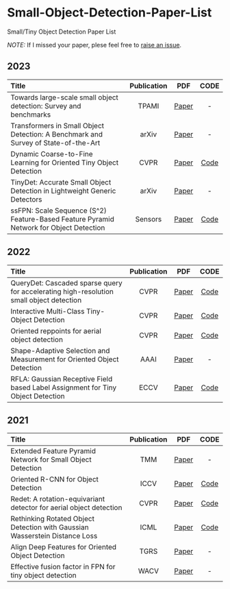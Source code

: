 # Small-Object-Detection-Paper-List
Small/Tiny Object Detection Paper List

*NOTE:* If I missed your paper, plese feel free to [raise an issue](https://github.com/zhiweichen0012/Small-Object-Detectionn-Paper-List/issues).

## 2023

| Title                                                                       | Publication |                                                                               PDF                                                                                |                                                     CODE                                                     |
| :-------------------------------------------------------------------------- | :---------: | :--------------------------------------------------------------------------------------------------------------------------------------------------------------: | :----------------------------------------------------------------------------------------------------------: |
| Towards large-scale small object detection: Survey and benchmarks    |    TPAMI     |  [Paper](https://ieeexplore.ieee.org/abstract/document/10168277/)              | - |
| Transformers in Small Object Detection: A Benchmark and Survey of State-of-the-Art    |    arXiv     |  [Paper](https://arxiv.org/pdf/2309.04902.pdf)              | - |
| Dynamic Coarse-to-Fine Learning for Oriented Tiny Object Detection |    CVPR     |                                                            [Paper](https://openaccess.thecvf.com/content/CVPR2023/papers/Xu_Dynamic_Coarse-To-Fine_Learning_for_Oriented_Tiny_Object_Detection_CVPR_2023_paper.pdf)                                                             |                                 [Code](https://github.com/Chasel-Tsui/mmrotate-dcfl)                                 |
| TinyDet: Accurate Small Object Detection in Lightweight Generic Detectors    |    arXiv     |  [Paper](https://arxiv.org/pdf/2304.03428.pdf)              | - |
| ssFPN: Scale Sequence (S^2) Feature-Based Feature Pyramid Network for Object Detection    |    Sensors     |  [Paper](https://www.mdpi.com/1424-8220/23/9/4432)              | [Code](https://github.com/smu-ivpl/ssFPN) |

## 2022

| Title                                                                                               | Publication |                                                                          PDF                                                                           |                       CODE                       |
| :-------------------------------------------------------------------------------------------------- | :---------: | :----------------------------------------------------------------------------------------------------------------------------------------------------: | :----------------------------------------------: |
| QueryDet: Cascaded sparse query for accelerating high-resolution small object detection                                                             |   CVPR    |                                              [Paper](https://openaccess.thecvf.com/content/CVPR2022/papers/Yang_QueryDet_Cascaded_Sparse_Query_for_Accelerating_High-Resolution_Small_Object_Detection_CVPR_2022_paper.pdf)                                               |    [Code](https://github.com/ChenhongyiYang/QueryDet-PyTorch)    |
| Interactive Multi-Class Tiny-Object Detection                                                        |    CVPR    |                                                  [Paper](https://openaccess.thecvf.com/content/CVPR2022/papers/Lee_Interactive_Multi-Class_Tiny-Object_Detection_CVPR_2022_paper.pdf)                                                   |    [Code](https://github.com/ChungYi347/Interactive-Multi-Class-Tiny-Object-Detection)     |
| Oriented reppoints for aerial object detection   |    CVPR     | [Paper](https://openaccess.thecvf.com/content/CVPR2022/papers/Li_Oriented_RepPoints_for_Aerial_Object_Detection_CVPR_2022_paper.pdf) |              [Code](https://github.com/LiWentomng/OrientedRepPoints)               |
| Shape-Adaptive Selection and Measurement for Oriented Object Detection                                                    |    AAAI     |       [Paper](https://ojs.aaai.org/index.php/AAAI/article/view/19975)        |                        -                         |
| RFLA: Gaussian Receptive Field based Label Assignment for Tiny Object Detection                     |    ECCV     |                                                       [Paper](https://link.springer.com/chapter/10.1007/978-3-031-20077-9_31)                                                        |   [Code](https://github.com/Chasel-Tsui/mmdet-rfla)    |


## 2021

| Title                                                                       | Publication |                                                                                PDF                                                                                |                                 CODE                                  |
| :-------------------------------------------------------------------------- | :---------: | :---------------------------------------------------------------------------------------------------------------------------------------------------------------: | :-------------------------------------------------------------------: |
| Extended Feature Pyramid Network for Small Object Detection     |    TMM     |   [Paper](https://ieeexplore.ieee.org/abstract/document/9409729)    |         -         |
| Oriented R-CNN for Object Detection     |    ICCV     |   [Paper](https://openaccess.thecvf.com/content/ICCV2021/papers/Xie_Oriented_R-CNN_for_Object_Detection_ICCV_2021_paper.pdf)    |         [Code](https://github.com/jbwang1997/OBBDetection)         |
| Redet: A rotation-equivariant detector for aerial object detection    |    CVPR     |      [Paper](https://openaccess.thecvf.com/content/CVPR2021/papers/Han_ReDet_A_Rotation-Equivariant_Detector_for_Aerial_Object_Detection_CVPR_2021_paper.pdf)       | [Code](https://github.com/csuhan/ReDet) |
| Rethinking Rotated Object Detection with Gaussian Wasserstein Distance Loss                  |    ICML     |          [Paper](https://proceedings.mlr.press/v139/yang21l)           |               [Code](https://github.com/yangxue0827/RotationDetection)               |
| Align Deep Features for Oriented Object Detection                  |    TGRS     |          [Paper](https://ieeexplore.ieee.org/abstract/document/9377550)           |               -            |
| Effective fusion factor in FPN for tiny object detection                     |    WACV     |          [Paper](https://openaccess.thecvf.com/content/WACV2021/papers/Gong_Effective_Fusion_Factor_in_FPN_for_Tiny_Object_Detection_WACV_2021_paper.pdf)           |        -        |
